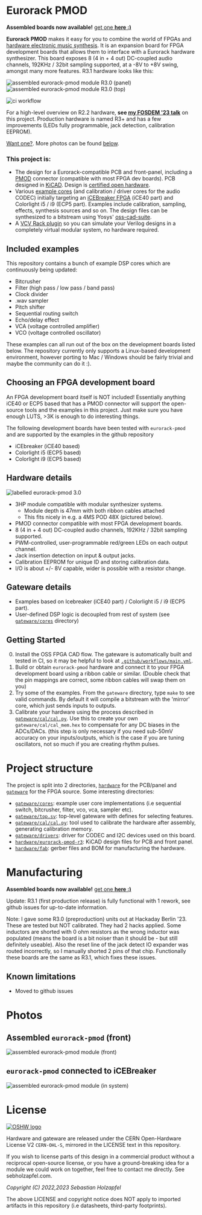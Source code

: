 # Eurorack PMOD

**Assembled boards now available!** [get one **here :)**](https://lectronz.com/stores/apfelaudio)

**Eurorack PMOD** makes it easy for you to combine the world of FPGAs and [hardware electronic music synthesis](https://en.wikipedia.org/wiki/Eurorack). It is an expansion board for FPGA development boards that allows them to interface with a Eurorack hardware synthesizer. This board exposes 8 (4 in + 4 out) DC-coupled audio channels, 192KHz / 32bit sampling supported, at a -8V to +8V swing, amongst many more features. R3.1 hardware looks like this:

![assembled eurorack-pmod module R3.0 (panel)](docs/img/panel.jpg)
![assembled eurorack-pmod module R3.0 (top)](docs/img/pmod_top.jpg)


![ci workflow](https://github.com/schnommus/eurorack-pmod/actions/workflows/main.yml/badge.svg)


For a high-level overview on R2.2 hardware, **see [my FOSDEM '23 talk](https://youtu.be/Wbd-OfCWvKU)** on this project. Production hardware is named R3+ and has a few improvements (LEDs fully programmable, jack detection, calibration EEPROM).

[Want one?](#manufacturing). More photos can be found [below](#photos). 

### This project is:
- The design for a Eurorack-compatible PCB and front-panel, including a [PMOD](https://en.wikipedia.org/wiki/Pmod_Interface) connector (compatible with most FPGA dev boards). PCB designed in [KiCAD](https://www.kicad.org/). Design is [certified open hardware](https://certification.oshwa.org/de000135.html).
- Various [example cores](gateware/cores) (and calibration / driver cores for the audio CODEC) initially targeting an [iCEBreaker FPGA](https://1bitsquared.com/products/icebreaker) (iCE40 part) and Colorlight i5 / i9 (ECP5 part). Examples include calibration, sampling, effects, synthesis sources and so on. The design files can be synthesized to a bitstream using Yosys' [oss-cad-suite](https://github.com/YosysHQ/oss-cad-suite-build).
- A [VCV Rack plugin](https://github.com/schnommus/verilog-vcvrack) so you can simulate your Verilog designs in a completely virtual modular system, no hardware required.

## Included examples
This repository contains a bunch of example DSP cores which are continuously being updated:
- Bitcrusher
- Filter (high pass / low pass / band pass)
- Clock divider
- .wav sampler
- Pitch shifter
- Sequential routing switch
- Echo/delay effect
- VCA (voltage controlled amplifier)
- VCO (voltage controlled oscillator)

These examples can all run out of the box on the development boards listed below. The repository currently only supports a Linux-based development environment, however porting to Mac / Windows should be fairly trivial and maybe the community can do it :).

## Choosing an FPGA development board
An FPGA development board itself is NOT included! Essentially anything iCE40 or ECP5 based that has a PMOD connector will support the open-source tools and the examples in this project. Just make sure you have enough LUTS, >3K is enough to do interesting things.

The following development boards have been tested with `eurorack-pmod` and are supported by the examples in the github repository
- iCEbreaker (iCE40 based)
- Colorlight i5 (ECP5 based)
- Colorlight i9 (ECP5 based)

## Hardware details

![labelled eurorack-pmod 3.0](docs/img/labelled.jpg)

- 3HP module compatible with modular synthesizer systems.
    - Module depth is 47mm with both ribbon cables attached
    - This fits nicely in e.g. a 4MS POD 48X (pictured below).
- PMOD connector compatible with most FPGA development boards.
- 8 (4 in + 4 out) DC-coupled audio channels, 192KHz / 32bit sampling supported.
- PWM-controlled, user-programmable red/green LEDs on each output channel.
- Jack insertion detection on input & output jacks.
- Calibration EEPROM for unique ID and storing calibration data.
- I/O is about +/- 8V capable, wider is possible with a resistor change.

## Gateware details
- Examples based on Icebreaker (iCE40 part) / Colorlight i5 / i9 (ECP5 part).
- User-defined DSP logic is decoupled from rest of system (see [`gateware/cores`](gateware/cores) directory)

## Getting Started

0. Install the OSS FPGA CAD flow. The gateware is automatically built and tested in CI, so it may be helpful to look at [`.github/workflows/main.yml`](.github/workflows/main.yml).
1. Build or obtain `eurorack-pmod` hardware and connect it to your FPGA development board using a ribbon cable or similar. (Double check that the pin mappings are correct, some ribbon cables will swap them on you)
2. Try some of the examples. From the `gateware` directory, type `make` to see valid commands. By default it will compile a bitstream with the 'mirror' core, which just sends inputs to outputs.
2. Calibrate your hardware using the process described in [`gateware/cal/cal.py`](gateware/cal/cal.py). Use this to create your own `gateware/cal/cal_mem.hex` to compensate for any DC biases in the ADCs/DACs. (this step is only necessary if you need sub-50mV accuracy on your inputs/outputs, which is the case if you are tuning oscillators, not so much if you are creating rhythm pulses.

# Project structure
The project is split into 2 directories, [`hardware`](hardware) for the PCB/panel and [`gateware`](gateware) for the FPGA source. Some interesting directories:
- [`gateware/cores`](gateware/cores): example user core implementations (i.e sequential switch, bitcrusher, filter, vco, vca, sampler etc).
- [`gateware/top.sv`](gateware/top.sv): top-level gateware with defines for selecting features.
- [`gateware/cal/cal.py`](gateware/cal/cal.py): tool used to calibrate the hardware after assembly, generating calibration memory.
- [`gateware/drivers`](gateware/drivers): driver for CODEC and I2C devices used on this board.
- [`hardware/eurorack-pmod-r3`](hardware/eurorack-pmod-r3): KiCAD design files for PCB and front panel.
- [`hardware/fab`](hardware/fab): gerber files and BOM for manufacturing the hardware.

# Manufacturing

**Assembled boards now available!** [get one **here :)**](https://lectronz.com/stores/apfelaudio)

Update: R3.1 (first production release) is fully functional with 1 rework, see github issues for up-to-date information.

Note: I gave some R3.0 (preproduction) units out at Hackaday Berlin '23. These are tested but NOT calibrated. They had 2 hacks applied. Some inductors are shorted with 0 ohm resistors as the wrong inductor was populated (means the board is a bit noiser than it should be - but still definitely useable). Also the reset line of the jack detect IO expander was routed incorrectly, so I manually shorted 2 pins of that chip. Functionally these boards are the same as R3.1, which fixes these issues.


## Known limitations
- Moved to github issues

# Photos

## Assembled `eurorack-pmod` (front)
![assembled eurorack-pmod module (front)](docs/img/leds_front.jpg)

## `eurorack-pmod` connected to iCEBreaker
![assembled eurorack-pmod module (in system)](docs/img/pmod_insystem.jpg)

# License

[![OSHW logo](docs/img/oshw.svg)](https://certification.oshwa.org/de000135.html)

Hardware and gateware are released under the CERN Open-Hardware License V2 `CERN-OHL-S`, mirrored in the LICENSE text in this repository.

If you wish to license parts of this design in a commercial product without a reciprocal open-source license, or you have a ground-breaking idea for a module we could work on together, feel free to contact me directly. See sebholzapfel.com.

*Copyright (C) 2022,2023 Sebastian Holzapfel*

The above LICENSE and copyright notice does NOT apply to imported artifacts in this repository (i.e datasheets, third-party footprints).
